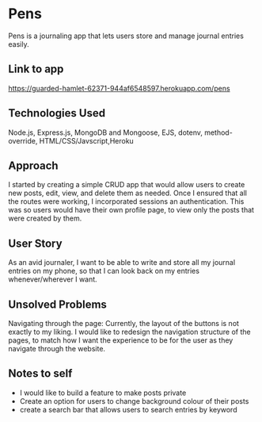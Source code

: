 # Pens

Pens is a journaling app that lets users store and manage journal entries easily.

## Link to app
https://guarded-hamlet-62371-944af6548597.herokuapp.com/pens

## Technologies Used

Node.js, Express.js, MongoDB and Mongoose, EJS, dotenv, method-override, HTML/CSS/Javscript,Heroku


## Approach

I started by creating a simple CRUD app that would allow users to create new posts, edit, view, and delete them as needed. Once I ensured that all the routes were working, I incorporated sessions an authentication. This was so users would have their own profile page, to view only the posts that were created by them. 

## User Story

As an avid journaler, I want to be able to write and store all my journal entries on my phone, so that I can look back on my entries whenever/wherever I want.

## Unsolved Problems
Navigating through the page: Currently, the layout of the buttons is not exactly to my liking. I would like to redesign the navigation structure of the pages, to match how I want the experience to be for the user as they navigate through the website.

## Notes to self
- I would like to build a feature to make posts private
- Create an option for users to change background colour of their posts
- create a search bar that allows users to search entries by keyword